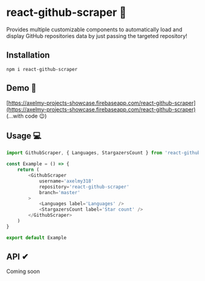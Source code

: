 # react-github-scraper 👋

Provides multiple customizable components to automatically load and display GitHub repositories data by just passing the targeted repository!

## Installation
`npm i react-github-scraper`

## Demo 👀

[https://axelmy-projects-showcase.firebaseapp.com/react-github-scraper](https://axelmy-projects-showcase.firebaseapp.com/react-github-scraper) (...with code 😉)


## Usage 💻

```javascript
import GithubScraper, { Languages, StargazersCount } from 'react-github-scraper';

const Example = () => {
    return (
        <GithubScraper 
            username='axelmy318' 
            repository='react-github-scraper' 
            branch='master'
        >
            <Languages label='Languages' />
            <StargazersCount label='Star count' />
        </GithubScraper>
    )
}

export default Example
```

## API ✔
Coming soon
